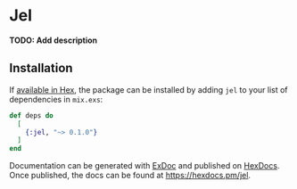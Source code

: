 # Jel

**TODO: Add description**

## Installation

If [available in Hex](https://hex.pm/docs/publish), the package can be installed
by adding `jel` to your list of dependencies in `mix.exs`:

```elixir
def deps do
  [
    {:jel, "~> 0.1.0"}
  ]
end
```

Documentation can be generated with [ExDoc](https://github.com/elixir-lang/ex_doc)
and published on [HexDocs](https://hexdocs.pm). Once published, the docs can
be found at <https://hexdocs.pm/jel>.

